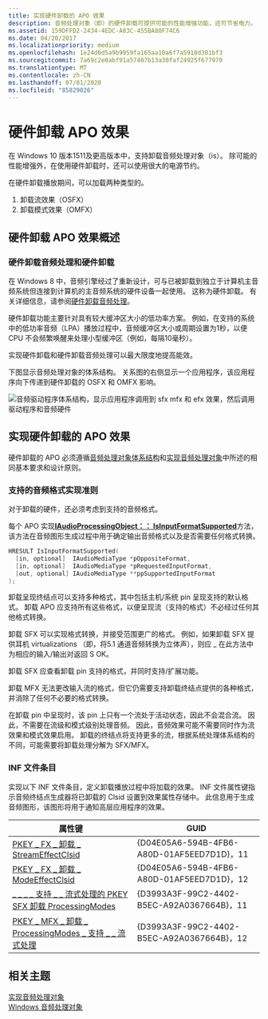 ```yaml
---
title: 实现硬件卸载的 APO 效果
description: 音频处理对象（即）的硬件卸载可提供可能的性能增强功能，还可节省电力。
ms.assetid: 159DFFD2-2434-4EDC-A83C-455BA80F74C6
ms.date: 04/20/2017
ms.localizationpriority: medium
ms.openlocfilehash: 1e24d0d5a9b9959fa165aa10a6f7a5910d301bf3
ms.sourcegitcommit: 7a69c2e0abf91a57407b13a30faf24925f677970
ms.translationtype: MT
ms.contentlocale: zh-CN
ms.lasthandoff: 07/01/2020
ms.locfileid: "85829026"
---
```

# <a name="hardware-offloaded-apo-effects"></a>硬件卸载 APO 效果

在 Windows 10 版本1511及更高版本中，支持卸载音频处理对象（is）。 除可能的性能增强外，在使用硬件卸载时，还可以使用很大的电源节约。

在硬件卸载播放期间，可以加载两种类型的。

1. 卸载流效果（OSFX）
2. 卸载模式效果（OMFX）

## <a name="hardware-offloaded-apo-effects-overview"></a>硬件卸载 APO 效果概述

### <a name="hardware-offloaded-audio-processing-and-hardware-offloaded-apos"></a>硬件卸载音频处理和硬件卸载

在 Windows 8 中，音频引擎经过了重新设计，可与已被卸载到独立于计算机主音频系统但连接到计算机的主音频系统的硬件设备一起使用。 这称为硬件卸载。 有关详细信息，请参阅[硬件卸载音频处理](hardware-offloaded-audio-processing.md)。

硬件卸载功能主要针对具有较大缓冲区大小的低功率方案。 例如，在支持的系统中的低功率音频（LPA）播放过程中，音频缓冲区大小或周期设置为1秒，以便 CPU 不会频繁唤醒来处理小型缓冲区（例如，每隔10毫秒）。

实现硬件卸载和硬件卸载音频处理可以最大限度地提高能效。

下图显示音频处理对象的体系结构。 关系图的右侧显示一个应用程序，该应用程序向下传递到硬件卸载的 OSFX 和 OMFX 影响。

![音频驱动程序体系结构，显示应用程序调用到 sfx mfx 和 efx 效果，然后调用驱动程序和音频硬件](images/audio-hardware-offloaded-apo-overview.png)

## <a name="implementing-hardware-offloaded-apo-effects"></a>实现硬件卸载的 APO 效果

硬件卸载的 APO 必须遵循[音频处理对象体系结构](audio-processing-object-architecture.md)和[实现音频处理对象](implementing-audio-processing-objects.md)中所述的相同基本要求和设计原则。

### <a name="supported-audio-format-implementation-guidelines"></a>支持的音频格式实现准则

对于卸载的硬件，还必须考虑到支持的音频格式。

每个 APO 实现[**IAudioProcessingObject：： IsInputFormatSupported**](https://docs.microsoft.com/windows/desktop/api/audioenginebaseapo/nf-audioenginebaseapo-iaudioprocessingobject-isinputformatsupported)方法，该方法在音频图形生成过程中用于确定输出音频格式以及是否需要任何格式转换。

```cpp
HRESULT IsInputFormatSupported(
  [in, optional]  IAudioMediaType *pOppositeFormat,
  [in, optional]  IAudioMediaType *pRequestedInputFormat,
  [out, optional] IAudioMediaType **ppSupportedInputFormat
);
```

卸载呈现终结点可以支持多种格式，其中包括主机/系统 pin 呈现支持的默认格式。 卸载 APO 应支持所有这些格式，以便呈现流（支持的格式）不必经过任何其他格式转换。

卸载 SFX 可以实现格式转换，并接受范围更广的格式。 例如，如果卸载 SFX 提供耳机 virtualizations （即，将5.1 通道音频转换为立体声），则应 \_ 在此方法中为相应的输入/输出对返回 S OK。

卸载 SFX 应查看卸载 pin 支持的格式，并同时支持/扩展功能。

卸载 MFX 无法更改输入流的格式，但它仍需要支持卸载终结点提供的各种格式，并消除了任何不必要的格式转换。

在卸载 pin 中呈现时，该 pin 上只有一个流处于活动状态，因此不会混合流。 因此，不需要在流级和模式级别处理音频。 因此，音频效果可能不需要同时作为流效果和模式效果启用。 卸载的终结点将支持更多的流，根据系统处理体系结构的不同，可能需要将卸载处理分解为 SFX/MFX。

### <a name="inf-file-entries"></a>INF 文件条目

实现以下 INF 文件条目，定义卸载播放过程中将加载的效果。 INF 文件属性键指示音频终结点生成器将已卸载的 Clsid 设置到效果属性存储中。 此信息用于生成音频图形，该图形将用于通知高层应用程序的效果。

|属性键|GUID|
|----|----|
| [PKEY \_ FX \_ 卸载 \_ StreamEffectClsid](https://docs.microsoft.com/windows-hardware/drivers/audio/pkey-fx-offload-streameffectclsid)                                                  | {D04E05A6-594B-4FB6-A80D-01AF5EED7D1D}，11 |
| [PKEY \_ FX \_ 卸载 \_ ModeEffectClsid](https://docs.microsoft.com/windows-hardware/drivers/audio/pkey-fx-offload-modeeffectclsid)                                                      | {D04E05A6-594B-4FB6-A80D-01AF5EED7D1D}，12 |
| [\_ \_ \_ \_ 支持 \_ \_ 流式处理的 PKEY SFX 卸载 ProcessingModes](https://docs.microsoft.com/windows-hardware/drivers/audio/pkey-sfx-offload-processingmodes-supported-for-streaming) | {D3993A3F-99C2-4402-B5EC-A92A0367664B}，11 |
| [PKEY \_ MFX \_ 卸载 \_ ProcessingModes \_ 支持 \_ \_ 流式处理](https://docs.microsoft.com/windows-hardware/drivers/audio/pkey-mfx-offload-processingmodes-supported-for-streaming) | {D3993A3F-99C2-4402-B5EC-A92A0367664B}，12 |

## <a name="related-topics"></a>相关主题

[实现音频处理对象](implementing-audio-processing-objects.md)  
[Windows 音频处理对象](windows-audio-processing-objects.md)  
